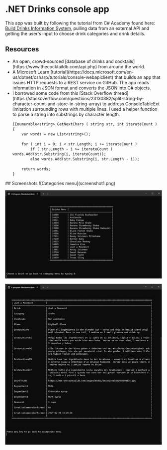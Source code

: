 # .NET Drinks console app

This app was built by following the tutorial from C# Academy found here: [Build Drinks Information System](https://www.youtube.com/watch?v=fc7peZ-FHs4), pulling data from an external API and getting the user's input to choose drink categories and drink details.

## Resources

<ul>
<li>An open, crowd-sourced [database of drinks and cocktails](https://www.thecocktaildb.com/api.php) from around the world.
</li>

<li>A Microsoft Learn [tutorial](https://docs.microsoft.com/en-us/dotnet/csharp/tutorials/console-webapiclient) that builds an app that issues HTTP requests to a REST service on GitHub. The app reads information in JSON format and converts the JSON into C# objects.
</li>

<li>I borrowed some code from this [Stack Overflow thread](https://stackoverflow.com/questions/23130382/split-string-by-character-count-and-store-in-string-array) to address ConsoleTableExt limitation surrounding rows with multiple lines. I used a helper function to parse a string into substrings by character length.
</li>

```
IEnumerable<string> GetNextChars ( string str, int iterateCount )
{
    var words = new List<string>();

    for ( int i = 0; i < str.Length; i += iterateCount )
        if ( str.Length - i >= iterateCount ) words.Add(str.Substring(i, iterateCount));
        else words.Add(str.Substring(i, str.Length - i));

    return words;
}
```
</ul>
## Screenshots
![Categories menu](screenshot1.png)

![Drinks menu](screenshot2.png)

![Drink instructions](screenshot3.png)

